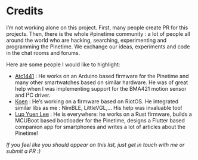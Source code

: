 # Credits

I’m not working alone on this project. First, many people create PR for this
projects. Then, there is the whole #pinetime community : a lot of people all
around the world who are hacking, searching, experimenting and programming the
Pinetime. We exchange our ideas, experiments and code in the chat rooms and
forums.

Here are some people I would like to highlight:

 - [Atc1441](https://github.com/atc1441/) : He works on an Arduino based
   firmware for the Pinetime and many other smartwatches based on similar
   hardware. He was of great help when I was implementing support for the BMA421
   motion sensor and I²C driver.
 - [Koen](https://github.com/bosmoment) : He’s working on a firmware based on
   RiotOS. He integrated similar libs as me : NimBLE, LittleVGL,… His help was
   invaluable too!
 - [Lup Yuen Lee](https://github.com/lupyuen) : He is everywhere: he works on a
   Rust firmware, builds a MCUBoot based bootloader for the Pinetime, designs a
   Flutter based companion app for smartphones and writes a lot of articles
   about the Pinetime!

*If you feel like you should appear on this list, just get in touch with me or submit a PR :)*

